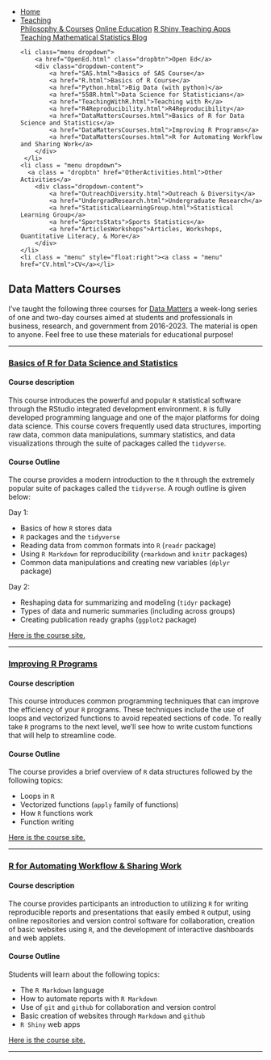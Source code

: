 
<head>
  <link rel="stylesheet" href="../css/styles.css">
</head>

<ul class = "menu">
    <li class = "menu"><a class = "menu" href="../index.html">Home</a></li>
    <li class="menu dropdown">
        <a href="Teaching.html" class="dropbtn">Teaching</a>
        <div class="dropdown-content">
            <a href="PhilosophyCourses.html">Philosophy & Courses</a>
            <a href="Online.html">Online Education</a>
            <a href="ShinyApps.html">R Shiny Teaching Apps</a>
            <a href="MathStat.html">Teaching Mathematical Statistics Blog</a>
        </div>
     </li>
    
    <li class="menu dropdown">
        <a href="OpenEd.html" class="dropbtn">Open Ed</a>
        <div class="dropdown-content">
            <a href="SAS.html">Basics of SAS Course</a>
            <a href="R.html">Basics of R Course</a>
            <a href="Python.html">Big Data (with python)</a>
            <a href="558R.html">Data Science for Statisticians</a>
            <a href="TeachingWithR.html">Teaching with R</a>
            <a href="R4Reproducibility.html">R4Reproducibility</a>
            <a href="DataMattersCourses.html">Basics of R for Data Science and Statistics</a>
            <a href="DataMattersCourses.html">Improving R Programs</a>
            <a href="DataMattersCourses.html">R for Automating Workflow and Sharing Work</a>
        </div>
     </li>
    <li class = "menu dropdown">
      <a class = "dropbtn" href="OtherActivities.html">Other Activities</a>
        <div class="dropdown-content">
            <a href="OutreachDiversity.html">Outreach & Diversity</a>
            <a href="UndergradResearch.html">Undergraduate Research</a>
            <a href="StatisticalLearningGroup.html">Statistical Learning Group</a>
            <a href="SportsStats">Sports Statistics</a>
            <a href="ArticlesWorkshops">Articles, Workshops, Quantitative Literacy, & More</a>
        </div>
    </li>
    <li class = "menu" style="float:right"><a class = "menu" href="CV.html">CV</a></li>
</ul>

<br style = "display: block; content: ''; margin-top: 10; ">


## <a name = "DataMatters"></a> Data Matters Courses

I’ve taught the following three courses for
<a href ="https://datamatters.org/" target = "_blank">Data Matters</a> a
week-long series of one and two-day courses aimed at students and
professionals in business, research, and government from 2016-2023. The
material is open to anyone. Feel free to use these materials for
educational purpose!

<hr class = "cool">

### <a href = "https://jbpost2.github.io/Basics-of-R-for-Data-Science-and-Statistics/CourseFiles.html" target = "_blank">Basics of R for Data Science and Statistics</a>

#### Course description

This course introduces the powerful and popular `R` statistical software
through the RStudio integrated development environment. `R` is fully
developed programming language and one of the major platforms for doing
data science. This course covers frequently used data structures,
importing raw data, common data manipulations, summary statistics, and
data visualizations through the suite of packages called the
`tidyverse`.

#### Course Outline

The course provides a modern introduction to the `R` through the
extremely popular suite of packages called the `tidyverse`. A rough
outline is given below:

Day 1:

- Basics of how `R` stores data
- `R` packages and the `tidyverse`
- Reading data from common formats into `R` (`readr` package)
- Using `R Markdown` for reproducibility (`rmarkdown` and `knitr`
  packages)
- Common data manipulations and creating new variables (`dplyr` package)

Day 2:

- Reshaping data for summarizing and modeling (`tidyr` package)
- Types of data and numeric summaries (including across groups)
- Creating publication ready graphs (`ggplot2` package)

<a href = "https://jbpost2.github.io/Basics-of-R-for-Data-Science-and-Statistics/CourseFiles.html" target = "_blank">Here
is the course site.</a>

<hr class = "cool">

### <a href = "https://jbpost2.github.io/Improving-R-Programs/CourseFiles.html" target = "_blank">Improving R Programs </a>

#### Course description

This course introduces common programming techniques that can improve
the efficiency of your `R` programs. These techniques include the use of
loops and vectorized functions to avoid repeated sections of code. To
really take `R` programs to the next level, we’ll see how to write
custom functions that will help to streamline code.

#### Course Outline

The course provides a brief overview of `R` data structures followed by
the following topics:

- Loops in `R`
- Vectorized functions (`apply` family of functions)
- How `R` functions work
- Function writing

<a href = "https://jbpost2.github.io/Improving-R-Programs/CourseFiles.html" target = "_blank">Here
is the course site.</a>

<hr class = "cool">

### <a href = "https://jbpost2.github.io/R-for-Automating-Workflow-Sharing-Work/CourseFiles.html" target = "_blank">R for Automating Workflow & Sharing Work </a>

#### Course description

The course provides participants an introduction to utilizing `R` for
writing reproducible reports and presentations that easily embed `R`
output, using online repositories and version control software for
collaboration, creation of basic websites using `R`, and the development
of interactive dashboards and web applets.

#### Course Outline

Students will learn about the following topics:

- The `R Markdown` language
- How to automate reports with `R Markdown`
- Use of `git` and `github` for collaboration and version control
- Basic creation of websites through `Markdown` and `github`
- `R Shiny` web apps

<a href = "https://jbpost2.github.io/R-for-Automating-Workflow-Sharing-Work/CourseFiles.html" target = "_blank">Here
is the course site.</a>

<hr class = "cool">
